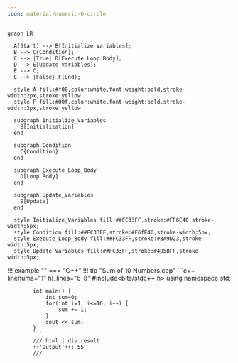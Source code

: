 ```yaml
---
icon: material/numeric-6-circle
---
```


``` mermaid
graph LR

  A(Start) --> B[Initialize Variables];
  B --> C{Condition};
  C --> |True| D[Execute Loop Body];
  D --> E[Update Variables];
  E --> C;
  C --> |False| F(End);

  style A fill:#f00,color:white,font-weight:bold,stroke-width:2px,stroke:yellow
  style F fill:#00f,color:white,font-weight:bold,stroke-width:2px,stroke:yellow

  subgraph Initialize_Variables
    B[Initialization]
  end

  subgraph Condition
    C{Condition}
  end

  subgraph Execute_Loop_Body
    D[Loop Body]
  end

  subgraph Update_Variables
    E[Update]
  end

  style Initialize_Variables fill:##FC33FF,stroke:#FF6E40,stroke-width:5px;
  style Condition fill:##FC33FF,stroke:#F6fE40,stroke-width:5px;
  style Execute_Loop_Body fill:##FC33FF,stroke:#3A9D23,stroke-width:5px;
  style Update_Variables fill:##FC33FF,stroke:#4D5BFF,stroke-width:5px;

```


!!! example ""
    === "C++"
        !!! tip "Sum of 10 Numbers.cpp"
            ```c++ linenums="1" hl_lines="6-8"
            #include<bits/stdc++.h>
            using namespace std;

            int main() {
                int sum=0;
                for(int i=1; i<=10; i++) {
                    sum += i;
                }   
                cout << sum;
            }
            ```
            /// html | div.result
            ++'Output'++: 55
            ///

